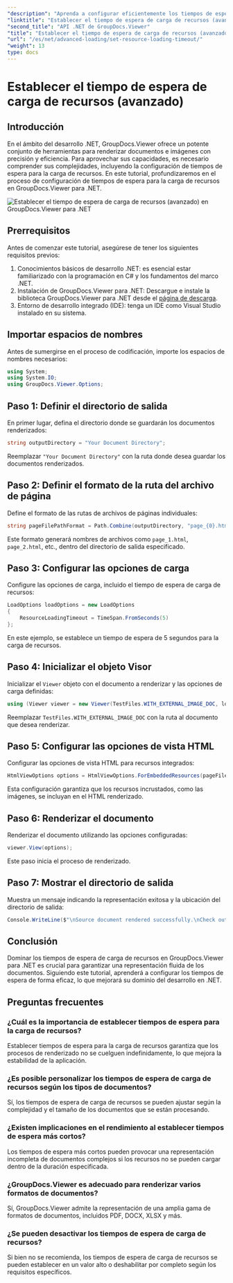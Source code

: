```yaml
---
"description": "Aprenda a configurar eficientemente los tiempos de espera de carga de recursos en GroupDocs.Viewer para .NET. Domine la representación de documentos con precisión y estabilidad."
"linktitle": "Establecer el tiempo de espera de carga de recursos (avanzado)"
"second_title": "API .NET de GroupDocs.Viewer"
"title": "Establecer el tiempo de espera de carga de recursos (avanzado)"
"url": "/es/net/advanced-loading/set-resource-loading-timeout/"
"weight": 13
type: docs
---
```

# Establecer el tiempo de espera de carga de recursos (avanzado)

## Introducción
En el ámbito del desarrollo .NET, GroupDocs.Viewer ofrece un potente conjunto de herramientas para renderizar documentos e imágenes con precisión y eficiencia. Para aprovechar sus capacidades, es necesario comprender sus complejidades, incluyendo la configuración de tiempos de espera para la carga de recursos. En este tutorial, profundizaremos en el proceso de configuración de tiempos de espera para la carga de recursos en GroupDocs.Viewer para .NET.

![Establecer el tiempo de espera de carga de recursos (avanzado) en GroupDocs.Viewer para .NET](/viewer/advanced-loading/set-resource-loading-timeout-img.png)

## Prerrequisitos
Antes de comenzar este tutorial, asegúrese de tener los siguientes requisitos previos:
1. Conocimientos básicos de desarrollo .NET: es esencial estar familiarizado con la programación en C# y los fundamentos del marco .NET.
2. Instalación de GroupDocs.Viewer para .NET: Descargue e instale la biblioteca GroupDocs.Viewer para .NET desde el [página de descarga](https://releases.groupdocs.com/viewer/net/).
3. Entorno de desarrollo integrado (IDE): tenga un IDE como Visual Studio instalado en su sistema.

## Importar espacios de nombres
Antes de sumergirse en el proceso de codificación, importe los espacios de nombres necesarios:
```csharp
using System;
using System.IO;
using GroupDocs.Viewer.Options;
```

## Paso 1: Definir el directorio de salida
En primer lugar, defina el directorio donde se guardarán los documentos renderizados:
```csharp
string outputDirectory = "Your Document Directory";
```
Reemplazar `"Your Document Directory"` con la ruta donde desea guardar los documentos renderizados.
## Paso 2: Definir el formato de la ruta del archivo de página
Define el formato de las rutas de archivos de páginas individuales:
```csharp
string pageFilePathFormat = Path.Combine(outputDirectory, "page_{0}.html");
```
Este formato generará nombres de archivos como `page_1.html`, `page_2.html`, etc., dentro del directorio de salida especificado.
## Paso 3: Configurar las opciones de carga
Configure las opciones de carga, incluido el tiempo de espera de carga de recursos:
```csharp
LoadOptions loadOptions = new LoadOptions
{
    ResourceLoadingTimeout = TimeSpan.FromSeconds(5)
};
```
En este ejemplo, se establece un tiempo de espera de 5 segundos para la carga de recursos.
## Paso 4: Inicializar el objeto Visor
Inicializar el `Viewer` objeto con el documento a renderizar y las opciones de carga definidas:
```csharp
using (Viewer viewer = new Viewer(TestFiles.WITH_EXTERNAL_IMAGE_DOC, loadOptions))
```
Reemplazar `TestFiles.WITH_EXTERNAL_IMAGE_DOC` con la ruta al documento que desea renderizar.
## Paso 5: Configurar las opciones de vista HTML
Configurar las opciones de vista HTML para recursos integrados:
```csharp
HtmlViewOptions options = HtmlViewOptions.ForEmbeddedResources(pageFilePathFormat);
```
Esta configuración garantiza que los recursos incrustados, como las imágenes, se incluyan en el HTML renderizado.
## Paso 6: Renderizar el documento
Renderizar el documento utilizando las opciones configuradas:
```csharp
viewer.View(options);
```
Este paso inicia el proceso de renderizado.
## Paso 7: Mostrar el directorio de salida
Muestra un mensaje indicando la representación exitosa y la ubicación del directorio de salida:
```csharp
Console.WriteLine($"\nSource document rendered successfully.\nCheck output in {outputDirectory}.");
```

## Conclusión
Dominar los tiempos de espera de carga de recursos en GroupDocs.Viewer para .NET es crucial para garantizar una representación fluida de los documentos. Siguiendo este tutorial, aprenderá a configurar los tiempos de espera de forma eficaz, lo que mejorará su dominio del desarrollo en .NET.
## Preguntas frecuentes
### ¿Cuál es la importancia de establecer tiempos de espera para la carga de recursos?
Establecer tiempos de espera para la carga de recursos garantiza que los procesos de renderizado no se cuelguen indefinidamente, lo que mejora la estabilidad de la aplicación.
### ¿Es posible personalizar los tiempos de espera de carga de recursos según los tipos de documentos?
Sí, los tiempos de espera de carga de recursos se pueden ajustar según la complejidad y el tamaño de los documentos que se están procesando.
### ¿Existen implicaciones en el rendimiento al establecer tiempos de espera más cortos?
Los tiempos de espera más cortos pueden provocar una representación incompleta de documentos complejos si los recursos no se pueden cargar dentro de la duración especificada.
### ¿GroupDocs.Viewer es adecuado para renderizar varios formatos de documentos?
Sí, GroupDocs.Viewer admite la representación de una amplia gama de formatos de documentos, incluidos PDF, DOCX, XLSX y más.
### ¿Se pueden desactivar los tiempos de espera de carga de recursos?
Si bien no se recomienda, los tiempos de espera de carga de recursos se pueden establecer en un valor alto o deshabilitar por completo según los requisitos específicos.